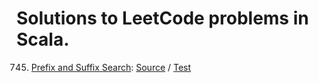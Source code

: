 # Solutions to LeetCode problems in Scala.

745. [Prefix and Suffix Search](https://leetcode.com/problems/prefix-and-suffix-search/description/):
     [Source](https://github.com/aa8y/leetcode/blob/master/src/main/scala/co/aa8y/leetcode/PrefixAndSuffixSearch.scala) /
     [Test](https://github.com/aa8y/leetcode/blob/master/src/test/scala/co/aa8y/leetcode/PrefixAndSuffixSearch.scala)
